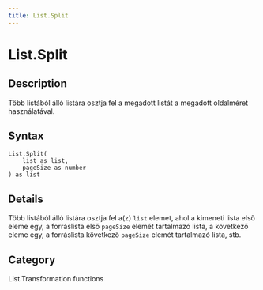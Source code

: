 ```yaml
---
title: List.Split
---
```


# List.Split


## Description

Több listából álló listára osztja fel a megadott listát a megadott oldalméret használatával.


## Syntax

```powerquery
List.Split(
    list as list,
    pageSize as number
) as list
```


## Details

Több listából álló listára osztja fel a(z) <code>list</code> elemet, ahol a kimeneti lista első eleme egy, a forráslista első <code>pageSize</code> elemét   tartalmazó lista, a következő eleme egy, a forráslista következő <code>pageSize</code> elemét tartalmazó lista, stb.



## Category
List.Transformation functions
